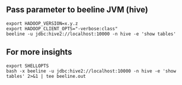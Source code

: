 Pass parameter to beeline JVM (hive)
--
```
export HADOOP_VERSION=x.y.z
export HADOOP_CLIENT_OPTS="-verbose:class"
beeline -u jdbc:hive2://localhost:10000 -n hive -e 'show tables'
```

For more insights
--
```
export SHELLOPTS
bash -x beeline -u jdbc:hive2://localhost:10000 -n hive -e 'show tables' 2>&1 | tee beeline.out
```
